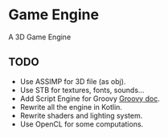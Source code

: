 # Game Engine
A 3D Game Engine

## TODO

- Use ASSIMP for 3D file (as obj).
- Use STB for textures, fonts, sounds...
- Add Script Engine for Groovy [Groovy doc](http://groovy-lang.org/integrating.html).
- Rewrite all the engine in Kotlin.
- Rewrite shaders and lighting system.
- Use OpenCL for some computations.
